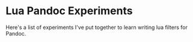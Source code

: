 # Lua Pandoc Experiments

Here's a list of experiments I've put together to learn writing lua filters for Pandoc.
